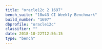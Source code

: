 ```yaml
---
title: "oracle12c 2 1697"
bench_suite: "18w43 CI Weekly Benchmark"
build_number: "1697"
dbprofile: "oracle12c"
classifier: ""
date: 2018-10-22T12:56:15
type: "bench"
---
```

